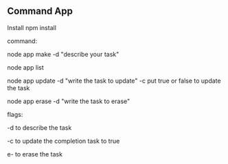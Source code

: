 ## Command App

Install 
npm install

command:

node app make -d "describe your task" 

node app list 

node app update -d "write the task to update" -c put true or false to update the task

node app erase -d "write the task to erase"

flags:

-d to describe the task

-c to update the completion task to true 

e- to erase the task